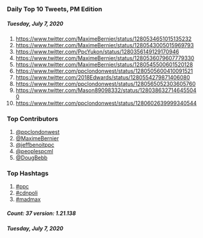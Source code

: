### Daily Top 10 Tweets, PM Edition
##### Tuesday, July 7, 2020
 1) https://www.twitter.com/MaximeBernier/status/1280534651015135232
 2) https://www.twitter.com/MaximeBernier/status/1280543005015969793
 3) https://www.twitter.com/PpcYukon/status/1280356149129170946
 4) https://www.twitter.com/MaximeBernier/status/1280536079607779330
 5) https://www.twitter.com/MaximeBernier/status/1280545500601520128
 6) https://www.twitter.com/ppclondonwest/status/1280505600410091521
 7) https://www.twitter.com/2018Edwards/status/1280554279871406080
 8) https://www.twitter.com/ppclondonwest/status/1280565052303605760
 9) https://www.twitter.com/Mason89098332/status/1280386327146455040
10) https://www.twitter.com/ppclondonwest/status/1280602639999340544

### Top Contributors
  1) [@ppclondonwest](https://www.twitter.com/ppclondonwest)
  2) [@MaximeBernier](https://www.twitter.com/MaximeBernier)
  3) [@jeffbenoitppc](https://www.twitter.com/jeffbenoitppc)
  4) [@peoplespcml](https://www.twitter.com/peoplespcml)
  5) [@DougBebb](https://www.twitter.com/DougBebb)


### Top Hashtags

  1) [#ppc](https://www.twitter.com/hashtag/ppc)
  2) [#cdnpoli](https://www.twitter.com/hashtag/cdnpoli)
  3) [#madmax](https://www.twitter.com/hashtag/madmax)

##### Count: 37	version: 1.21.138
##### Tuesday, July 7, 2020

